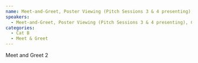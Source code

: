 ```yaml
---
name: Meet-and-Greet, Poster Viewing (Pitch Sessions 3 & 4 presenting), Coffee Break
speakers:
  - Meet-and-Greet, Poster Viewing (Pitch Sessions 3 & 4 presenting), Coffee Break
categories:
  - Cat B
  - Meet & Greet
---
```


Meet and Greet 2

